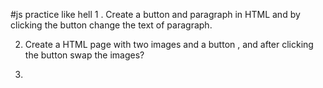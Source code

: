 #js practice like hell
1 . Create a button and paragraph in HTML and by clicking the button change the text of paragraph.

2. Create a HTML page with two images and a button , and after clicking the button swap the images?

3.
